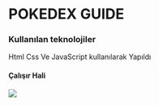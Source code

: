 <h1>POKEDEX GUIDE</h1>

<h3>Kullanılan teknolojiler</h3>

<p>Html Css Ve JavaScript kullanılarak Yapıldı</p>

<h4>Çalışır Hali</h4>

![](pokeux.gif)
